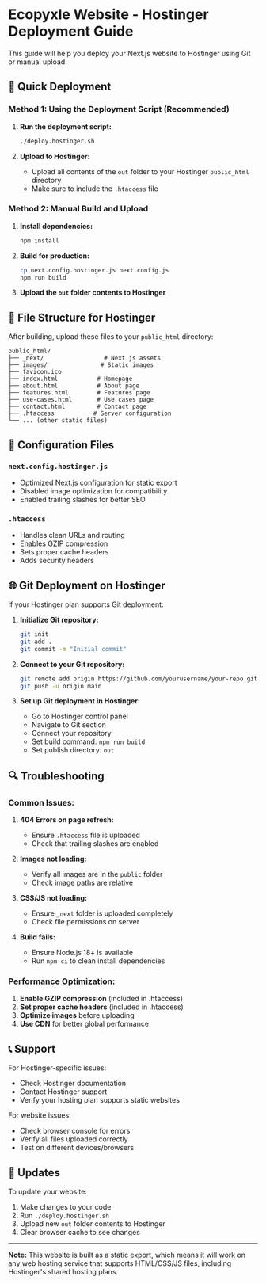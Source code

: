 # Ecopyxle Website - Hostinger Deployment Guide

This guide will help you deploy your Next.js website to Hostinger using Git or manual upload.

## 🚀 Quick Deployment

### Method 1: Using the Deployment Script (Recommended)

1. **Run the deployment script:**
   ```bash
   ./deploy.hostinger.sh
   ```

2. **Upload to Hostinger:**
   - Upload all contents of the `out` folder to your Hostinger `public_html` directory
   - Make sure to include the `.htaccess` file

### Method 2: Manual Build and Upload

1. **Install dependencies:**
   ```bash
   npm install
   ```

2. **Build for production:**
   ```bash
   cp next.config.hostinger.js next.config.js
   npm run build
   ```

3. **Upload the `out` folder contents to Hostinger**

## 📁 File Structure for Hostinger

After building, upload these files to your `public_html` directory:

```
public_html/
├── _next/                 # Next.js assets
├── images/               # Static images
├── favicon.ico
├── index.html           # Homepage
├── about.html           # About page
├── features.html        # Features page
├── use-cases.html       # Use cases page
├── contact.html         # Contact page
├── .htaccess           # Server configuration
└── ... (other static files)
```

## 🔧 Configuration Files

### `next.config.hostinger.js`
- Optimized Next.js configuration for static export
- Disabled image optimization for compatibility
- Enabled trailing slashes for better SEO

### `.htaccess`
- Handles clean URLs and routing
- Enables GZIP compression
- Sets proper cache headers
- Adds security headers

## 🌐 Git Deployment on Hostinger

If your Hostinger plan supports Git deployment:

1. **Initialize Git repository:**
   ```bash
   git init
   git add .
   git commit -m "Initial commit"
   ```

2. **Connect to your Git repository:**
   ```bash
   git remote add origin https://github.com/yourusername/your-repo.git
   git push -u origin main
   ```

3. **Set up Git deployment in Hostinger:**
   - Go to Hostinger control panel
   - Navigate to Git section
   - Connect your repository
   - Set build command: `npm run build`
   - Set publish directory: `out`

## 🔍 Troubleshooting

### Common Issues:

1. **404 Errors on page refresh:**
   - Ensure `.htaccess` file is uploaded
   - Check that trailing slashes are enabled

2. **Images not loading:**
   - Verify all images are in the `public` folder
   - Check image paths are relative

3. **CSS/JS not loading:**
   - Ensure `_next` folder is uploaded completely
   - Check file permissions on server

4. **Build fails:**
   - Ensure Node.js 18+ is available
   - Run `npm ci` to clean install dependencies

### Performance Optimization:

1. **Enable GZIP compression** (included in .htaccess)
2. **Set proper cache headers** (included in .htaccess)
3. **Optimize images** before uploading
4. **Use CDN** for better global performance

## 📞 Support

For Hostinger-specific issues:
- Check Hostinger documentation
- Contact Hostinger support
- Verify your hosting plan supports static websites

For website issues:
- Check browser console for errors
- Verify all files uploaded correctly
- Test on different devices/browsers

## 🔄 Updates

To update your website:

1. Make changes to your code
2. Run `./deploy.hostinger.sh`
3. Upload new `out` folder contents to Hostinger
4. Clear browser cache to see changes

---

**Note:** This website is built as a static export, which means it will work on any web hosting service that supports HTML/CSS/JS files, including Hostinger's shared hosting plans.
